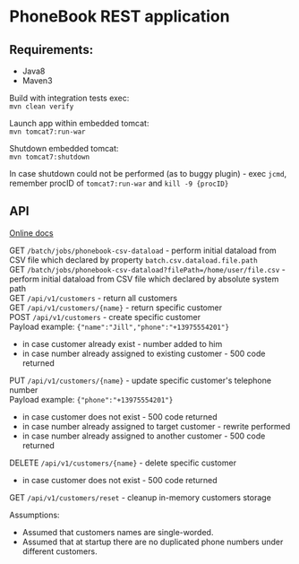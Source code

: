 # PhoneBook REST application

## Requirements:
 - Java8
 - Maven3

Build with integration tests exec:  
`mvn clean verify`

Launch app within embedded tomcat:  
`mvn tomcat7:run-war`

Shutdown embedded tomcat:  
`mvn tomcat7:shutdown`  

In case shutdown could not be performed (as to buggy plugin) - exec `jcmd`, remember procID of `tomcat7:run-war` and `kill -9 {procID}`

## API
[Online docs](https://raw.githack.com/ehabibov/phonebook-springmvc/master/docs/api-spec.html)  

GET `/batch/jobs/phonebook-csv-dataload` - perform initial dataload from CSV file which declared by property `batch.csv.dataload.file.path`  
GET `/batch/jobs/phonebook-csv-dataload?filePath=/home/user/file.csv` - perform initial dataload from CSV file which declared by absolute system path  
GET `/api/v1/customers` - return all customers  
GET `/api/v1/customers/{name}` - return specific customer  
POST `/api/v1/customers` - create specific customer  
Payload example: `{"name":"Jill","phone":"+13975554201"}`
* in case customer already exist - number added to him  
* in case number already assigned to existing customer - 500 code returned

PUT `/api/v1/customers/{name}` - update specific customer's telephone number  
    Payload example: `{"phone":"+13975554201"}`
* in case customer does not exist - 500 code returned
* in case number already assigned to target customer - rewrite performed
* in case number already assigned to another customer - 500 code returned

DELETE `/api/v1/customers/{name}` - delete specific customer  
* in case customer does not exist - 500 code returned
 
GET `/api/v1/customers/reset` - cleanup in-memory customers storage

Assumptions:
* Assumed that customers names are single-worded.
* Assumed that at startup there are no duplicated phone numbers under different customers.
